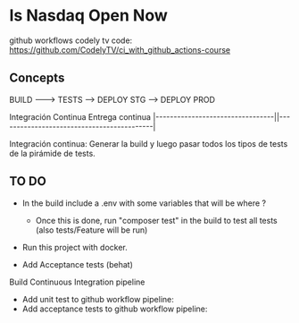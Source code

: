 # Is Nasdaq Open Now


github workflows codely tv code: https://github.com/CodelyTV/ci_with_github_actions-course



## Concepts

BUILD     --->      TESTS      -->         DEPLOY STG       -->     DEPLOY PROD

   Integración Continua                         Entrega continua
|---------------------------------||-------------------------------------------|

Integración continua: Generar la build y luego pasar todos los tipos de tests de la pirámide de tests.





## TO DO
- In the build include a .env with some variables that will be where ?
    - Once this is done, run "composer test" in the build to test all tests (also tests/Feature will be run)

- Run this project with docker.
- Add Acceptance tests (behat)

Build Continuous Integration pipeline

- Add unit test to github workflow pipeline:
- Add acceptance tests to github workflow pipeline:
